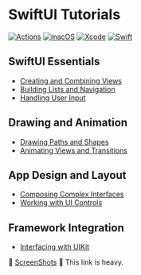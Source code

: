 # SwiftUI Tutorials

[![Actions](https://github.com/ykws/LandMarks/workflows/Build/badge.svg)](https://github.com/ykws/LandMarks/actions)
[![macOS](https://img.shields.io/badge/macOS-Catalina-black)](https://developer.apple.com/macos/)
[![Xcode](https://img.shields.io/badge/Xcode-11.2-blue.svg)](https://developer.apple.com/xcode)
[![Swift](https://img.shields.io/badge/Swift-5.0-orange.svg)](https://swift.org)

## SwiftUI Essentials
* [Creating and Combining Views](https://developer.apple.com/tutorials/swiftui/creating-and-combining-views)
* [Building Lists and Navigation](https://developer.apple.com/tutorials/swiftui/building-lists-and-navigation)
* [Handling User Input](https://developer.apple.com/tutorials/swiftui/handling-user-input)

## Drawing and Animation
* [Drawing Paths and Shapes](https://developer.apple.com/tutorials/swiftui/drawing-paths-and-shapes)
* [Animating Views and Transitions](https://developer.apple.com/tutorials/swiftui/animating-views-and-transitions)

## App Design and Layout
* [Composing Complex Interfaces](https://developer.apple.com/tutorials/swiftui/composing-complex-interfaces)
* [Working with UI Controls](https://developer.apple.com/tutorials/swiftui/working-with-ui-controls)

## Framework Integration
* [Interfacing with UIKit](https://developer.apple.com/tutorials/swiftui/interfacing-with-uikit)

:iphone: [ScreenShots](https://github.com/ykws/LandMarks/blob/master/ScreenShots/README.md) :traffic_light: This link is heavy.
